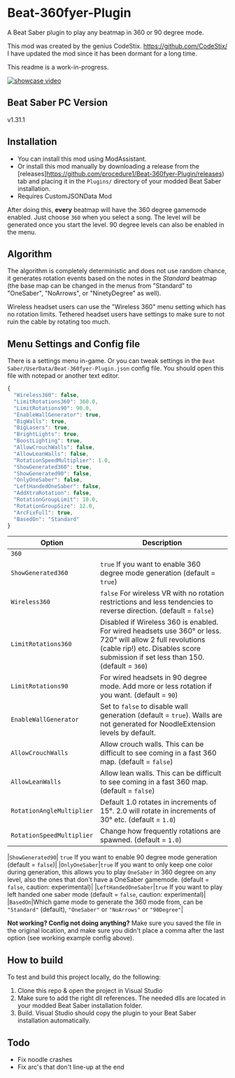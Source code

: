 # Beat-360fyer-Plugin
A Beat Saber plugin to play any beatmap in 360 or 90 degree mode. 

This mod was created by the genius CodeStix. https://github.com/CodeStix/
I have updated the mod since it has been dormant for a long time.

This readme is a work-in-progress.

[![showcase video](https://github.com/CodeStix/Beat-360fyer-Plugin/raw/master/preview.gif)](https://www.youtube.com/watch?v=xUDdStGQwq0)
## Beat Saber PC Version
v1.31.1

## Installation

- You can install this mod using ModAssistant.
- Or install this mod manually by downloading a release from the [releases]https://github.com/procedure1/Beat-360fyer-Plugin/releases) tab and placing it in the `Plugins/` directory of your modded Beat Saber installation.
- Requires CustomJSONData Mod

After doing this, **every** beatmap will have the 360 degree gamemode enabled. Just choose `360` when you select a song. The level will be generated once you start the level. 90 degree levels can also be enabled in the menu.

## Algorithm

The algorithm is completely deterministic and does not use random chance, it generates rotation events based on the notes in the *Standard* beatmap (the base map can be changed in the menus from "Standard" to "OneSaber", "NoArrows", or "NinetyDegree" as well).

Wireless headset users can use the "Wireless 360" menu setting which has no rotation limits. Tethered headset users have settings to make sure to not ruin the cable by rotating too much.

## Menu Settings and Config file

There is a settings menu in-game. Or you can tweak settings in the `Beat Saber/UserData/Beat-360fyer-Plugin.json` config file. You should open this file with notepad or another text editor.

```js
{
  "Wireless360": false,
  "LimitRotations360": 360.0,
  "LimitRotations90": 90.0,
  "EnableWallGenerator": true,
  "BigWalls": true,
  "BigLasers": true,
  "BrightLights": true,
  "BoostLighting": true,
  "AllowCrouchWalls": false,
  "AllowLeanWalls": false,
  "RotationSpeedMultiplier": 1.0,
  "ShowGenerated360": true,
  "ShowGenerated90": false,
  "OnlyOneSaber": false,
  "LeftHandedOneSaber": false,
  "AddXtraRotation": false,
  "RotationGroupLimit": 10.0,
  "RotationGroupSize": 12.0,
  "ArcFixFull": true,
  "BasedOn": "Standard"
}
```
|Option|Description|
|---|---|
|`360`||
|`ShowGenerated360`| `true` If you want to enable 360 degree mode generation (default = `true`)|
|`Wireless360`| `false` For wireless VR with no rotation restrictions and less tendencies to reverse direction. (default = `false`)|
|`LimitRotations360`| Disabled if Wireless 360 is enabled. For wired headsets use 360° or less. 720° will allow 2 full revolutions (cable rip!) etc. Disables score submission if set less than 150. (default = `360`)|
|`LimitRotations90`| For wired headsets in 90 degree mode. Add more or less rotation if you want. (default = `90`)|
|`EnableWallGenerator`| Set to `false` to disable wall generation (default = `true`). Walls are not generated for NoodleExtension levels by default.|
|`AllowCrouchWalls`| Allow crouch walls. This can be difficult to see coming in a fast 360 map. (default = `false`)|
|`AllowLeanWalls`| Allow lean walls. This can be difficult to see coming in a fast 360 map. (default = `false`)|
|`RotationAngleMultiplier`| Default 1.0 rotates in increments of 15°. 2.0 will rotate in increments of 30° etc. (default = `1.0`)|
|`RotationSpeedMultiplier`| Change how frequently rotations are spawned. (default = `1.0`)|

|`ShowGenerated90`| `true` If you want to enable 90 degree mode generation (default = `false`)|
|`OnlyOneSaber`|`true` If you want to only keep one color during generation, this allows you to play `OneSaber` in 360 degree on any level, also the ones that don't have a OneSaber gamemode. (default = `false`, caution: experimental)|
|`LeftHandedOneSaber`|`true` If you want to play left handed one saber mode (default = `false`, caution: experimental)|
|`BasedOn`|Which game mode to generate the 360 mode from, can be `"Standard"` (default), `"OneSaber"` or `"NoArrows"` or  `"90Degree"`|

**Not working? Config not doing anything?** Make sure you saved the file in the original location, and make sure you didn't place a comma after the last option (see working example config above).


## How to build

To test and build this project locally, do the following:
1. Clone this repo & open the project in Visual Studio
2. Make sure to add the right dll references. The needed dlls are located in your modded Beat Saber installation folder.
3. Build. Visual Studio should copy the plugin to your Beat Saber installation automatically.

## Todo

- Fix noodle crashes
- Fix arc's that don't line-up at the end
